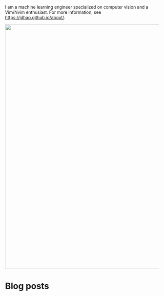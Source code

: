 I am a machine learning engineer specialized on computer vision and a Vim/Nvim enthusiast.
For more information, see https://jdhao.github.io/about/.

<p align="center">
<img src="https://github-readme-stats.vercel.app/api?username=jdhao&show_icons=true" width="800">
</p>

# Blog posts

<!-- BLOG-POST-LIST:START -->
<!-- BLOG-POST-LIST:END -->

